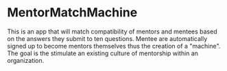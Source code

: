# MentorMatchMachine
This is an app that will match compatibility of mentors and mentees based on the answers they submit to ten questions. Mentee are automatically signed up to become mentors themselves thus the creation of a "machine". The goal is the stimulate an existing culture of mentorship within an organization.

